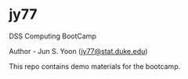 # jy77
DSS Computing BootCamp

Author - Jun S. Yoon (jy77@stat.duke.edu)

This repo contains demo materials for the bootcamp.  
